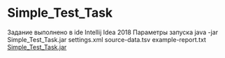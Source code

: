 # Simple_Test_Task
Задание выполнено в ide Intellij Idea 2018
Параметры запуска java -jar Simple_Test_Task.jar settings.xml source-data.tsv example-report.txt
[Simple_Test_Task.jar](https://github.com/projectnumber03/Simple_Test_Task/releases/download/1/Simple_Test_Task.jar)
